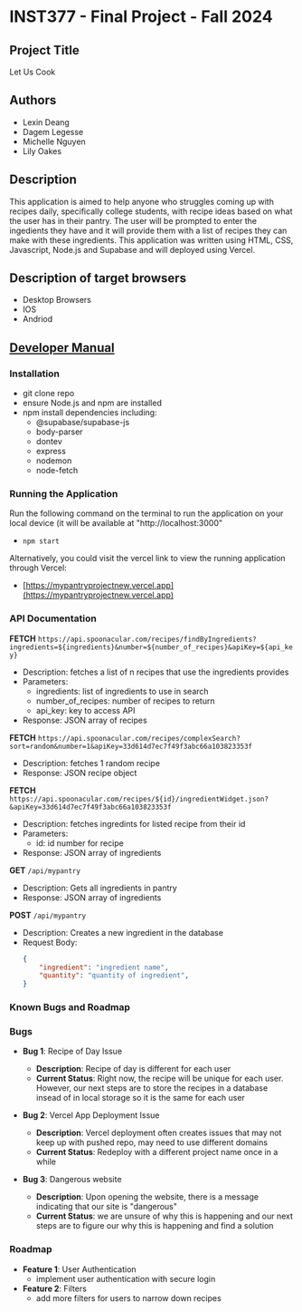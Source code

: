 # INST377 - Final Project - Fall 2024

## Project Title

Let Us Cook

## Authors

* Lexin Deang
* Dagem Legesse
* Michelle Nguyen
* Lily Oakes

## Description

This application is aimed to help anyone who struggles coming up with recipes daily, specifically college students, with recipe ideas based on what the user has in their pantry. The user will be prompted to enter the ingedients they have and it will provide them with a list of recipes they can make with these ingredients. This application was written using HTML, CSS, Javascript, Node.js and Supabase and will deployed using Vercel. 


## Description of target browsers

* Desktop Browsers
* IOS
* Andriod

## [Developer Manual](docs/developer-manual.md)

### Installation

* git clone repo
* ensure Node.js and npm are installed
* npm install dependencies including:
  * @supabase/supabase-js
  * body-parser
  * dontev
  * express
  * nodemon
  * node-fetch

### Running the Application

Run the following command on the terminal to run the application on your local device (it will be available at "http://localhost:3000"
* `npm start`

Alternatively, you could visit the vercel link to view the running application through Vercel:
* [https://mypantryprojectnew.vercel.app](https://mypantryprojectnew.vercel.app)

### API Documentation

**FETCH** `https://api.spoonacular.com/recipes/findByIngredients?ingredients=${ingredients}&number=${number_of_recipes}&apiKey=${api_key}`
  * Description: fetches a list of n recipes that use the ingredients provides
  * Parameters:
    * ingredients: list of ingredients to use in search
    * number_of_recipes: number of recipes to return
    * api_key: key to access API
  * Response: JSON array of recipes

**FETCH** `https://api.spoonacular.com/recipes/complexSearch?sort=random&number=1&apiKey=33d614d7ec7f49f3abc66a103823353f`
* Description: fetches 1 random recipe
* Response: JSON recipe object

**FETCH** `https://api.spoonacular.com/recipes/${id}/ingredientWidget.json?&apiKey=33d614d7ec7f49f3abc66a103823353f`
* Description: fetches ingredints for listed recipe from their id
* Parameters:
  * id: id number for recipe
* Response: JSON array of ingredients

**GET** `/api/mypantry`
* Description: Gets all ingredients in pantry
* Response: JSON array of ingredients

**POST** `/api/mypantry`
* Description: Creates a new ingredient in the database
* Request Body:
    ```json
    {
        "ingredient": "ingredient name",
        "quantity": "quantity of ingredient",
    }
    ```

### Known Bugs and Roadmap

### Bugs
- **Bug 1**: Recipe of Day Issue
   - **Description**: Recipe of day is different for each user
   - **Current Status**: Right now, the recipe will be unique for each user. However, our next steps are to store the recipes in a database insead of in local storage so it is the same for each user

 - **Bug 2**: Vercel App Deployment Issue
   - **Description**: Vercel deployment often creates issues that may not keep up with pushed repo, may need to use different domains
   - **Current Status**: Redeploy with a different project name once in a while

- **Bug 3**: Dangerous website
    - **Description**: Upon opening the website, there is a message indicating that our site is "dangerous"
    - **Current Status**: we are unsure of why this is happening and our next steps are to figure our why this is happening and find a solution

### Roadmap
- **Feature 1**: User Authentication
  - implement user authentication with secure login
- **Feature 2**: Filters
  - add more filters for users to narrow down recipes
